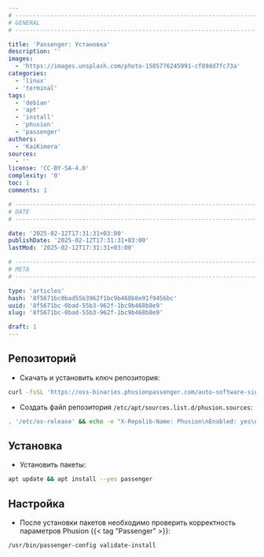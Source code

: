 ```yaml
---
# -------------------------------------------------------------------------------------------------------------------- #
# GENERAL
# -------------------------------------------------------------------------------------------------------------------- #

title: 'Passenger: Установка'
description: ''
images:
  - 'https://images.unsplash.com/photo-1585776245991-cf89dd7fc73a'
categories:
  - 'linux'
  - 'terminal'
tags:
  - 'debian'
  - 'apt'
  - 'install'
  - 'phusion'
  - 'passenger'
authors:
  - 'KaiKimera'
sources:
  - ''
license: 'CC-BY-SA-4.0'
complexity: '0'
toc: 1
comments: 1

# -------------------------------------------------------------------------------------------------------------------- #
# DATE
# -------------------------------------------------------------------------------------------------------------------- #

date: '2025-02-12T17:31:31+03:00'
publishDate: '2025-02-12T17:31:31+03:00'
lastMod: '2025-02-12T17:31:31+03:00'

# -------------------------------------------------------------------------------------------------------------------- #
# META
# -------------------------------------------------------------------------------------------------------------------- #

type: 'articles'
hash: '8f5671bc0bad55b3962f1bc9b468b8e91f9456bc'
uuid: '8f5671bc-0bad-55b3-962f-1bc9b468b8e9'
slug: '8f5671bc-0bad-55b3-962f-1bc9b468b8e9'

draft: 1
---
```




<!--more-->

## Репозиторий

- Скачать и установить ключ репозитория:

```bash
curl -fsSL 'https://oss-binaries.phusionpassenger.com/auto-software-signing-gpg-key.txt' | gpg --dearmor -o '/etc/apt/keyrings/phusion.gpg'
```

- Создать файл репозитория `/etc/apt/sources.list.d/phusion.sources`:

```bash
. '/etc/os-release' && echo -e "X-Repolib-Name: Phusion\nEnabled: yes\nTypes: deb\nURIs: https://oss-binaries.phusionpassenger.com/apt/passenger\nSuites: ${VERSION_CODENAME}\nComponents: main\nArchitectures: $( dpkg --print-architecture )\nSigned-By: /etc/apt/keyrings/phusion.gpg\n" | tee '/etc/apt/sources.list.d/phusion.sources'
```

## Установка

- Установить пакеты:

```bash
apt update && apt install --yes passenger
```

## Настройка

- После установки пакетов необходимо проверить корректность параметров Phusion {{< tag "Passenger" >}}:

```bash
/usr/bin/passenger-config validate-install
```
